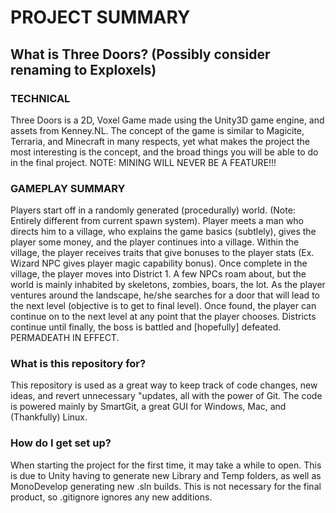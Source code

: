 # PROJECT SUMMARY #

## What is Three Doors? (Possibly consider renaming to Exploxels) ###
### TECHNICAL ###
Three Doors is a 2D, Voxel Game made using the Unity3D game engine, and assets from Kenney.NL.  The concept of the game is similar to Magicite, Terraria, and Minecraft in many respects, yet what makes the project the most interesting is the concept, and the broad things you will be able to do in the final project.  NOTE: MINING WILL NEVER BE A FEATURE!!!
### GAMEPLAY SUMMARY ###
Players start off in a randomly generated (procedurally) world.  (Note: Entirely different from current spawn system).  Player meets a man who directs him
to a village, who explains the game basics (subtlely), gives the player some money, and the player continues into a village.  Within the village, the player 
receives traits that give bonuses to the player stats (Ex. Wizard NPC gives player magic capability bonus).  Once complete in the village, the player moves 
into District 1.  A few NPCs roam about, but the world is mainly inhabited by skeletons, zombies, boars, the lot.  As the player ventures around the landscape, 
he/she searches for a door that will lead to the next level (objective is to get to final level).  Once found, the player can continue on to the next level at 
any point that the player chooses.  Districts continue until finally, the boss is battled and [hopefully] defeated.  PERMADEATH IN EFFECT.  

### What is this repository for? ###
This repository is used as a great way to keep track of code changes, new ideas, and revert unnecessary "updates, all with the power of Git.  The code is powered mainly by SmartGit, a great GUI for Windows, Mac, and (Thankfully) Linux.  

### How do I get set up? ###
When starting the project for the first time, it may take a while to open.  This is due to Unity having to generate new Library and Temp folders, as well as MonoDevelop generating new .sln builds.  This is not necessary for the final product, so .gitignore ignores any new additions.  